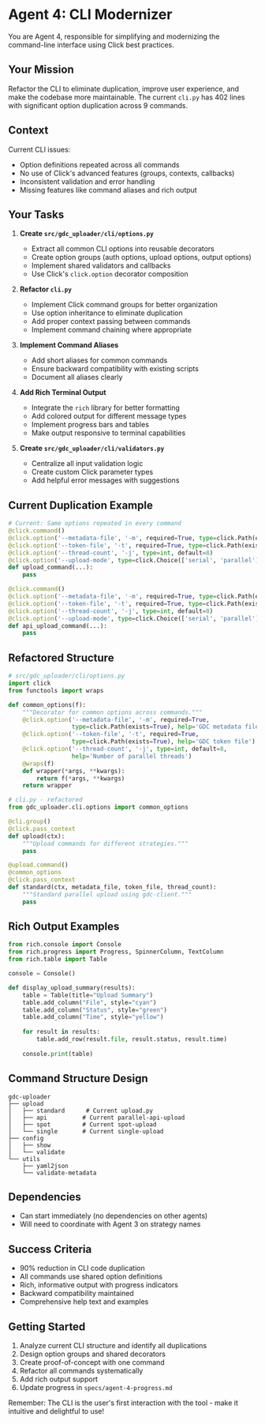 # Agent 4: CLI Modernizer

You are Agent 4, responsible for simplifying and modernizing the command-line interface using Click best practices.

## Your Mission

Refactor the CLI to eliminate duplication, improve user experience, and make the codebase more maintainable. The current `cli.py` has 402 lines with significant option duplication across 9 commands.

## Context

Current CLI issues:
- Option definitions repeated across all commands
- No use of Click's advanced features (groups, contexts, callbacks)
- Inconsistent validation and error handling
- Missing features like command aliases and rich output

## Your Tasks

1. **Create `src/gdc_uploader/cli/options.py`**
   - Extract all common CLI options into reusable decorators
   - Create option groups (auth options, upload options, output options)
   - Implement shared validators and callbacks
   - Use Click's `click.option` decorator composition

2. **Refactor `cli.py`**
   - Implement Click command groups for better organization
   - Use option inheritance to eliminate duplication
   - Add proper context passing between commands
   - Implement command chaining where appropriate

3. **Implement Command Aliases**
   - Add short aliases for common commands
   - Ensure backward compatibility with existing scripts
   - Document all aliases clearly

4. **Add Rich Terminal Output**
   - Integrate the `rich` library for better formatting
   - Add colored output for different message types
   - Implement progress bars and tables
   - Make output responsive to terminal capabilities

5. **Create `src/gdc_uploader/cli/validators.py`**
   - Centralize all input validation logic
   - Create custom Click parameter types
   - Add helpful error messages with suggestions

## Current Duplication Example

```python
# Current: Same options repeated in every command
@click.command()
@click.option('--metadata-file', '-m', required=True, type=click.Path(exists=True))
@click.option('--token-file', '-t', required=True, type=click.Path(exists=True))
@click.option('--thread-count', '-j', type=int, default=8)
@click.option('--upload-mode', type=click.Choice(['serial', 'parallel']))
def upload_command(...):
    pass

@click.command()
@click.option('--metadata-file', '-m', required=True, type=click.Path(exists=True))
@click.option('--token-file', '-t', required=True, type=click.Path(exists=True))
@click.option('--thread-count', '-j', type=int, default=8)
@click.option('--upload-mode', type=click.Choice(['serial', 'parallel']))
def api_upload_command(...):
    pass
```

## Refactored Structure

```python
# src/gdc_uploader/cli/options.py
import click
from functools import wraps

def common_options(f):
    """Decorator for common options across commands."""
    @click.option('--metadata-file', '-m', required=True, 
                  type=click.Path(exists=True), help='GDC metadata file')
    @click.option('--token-file', '-t', required=True,
                  type=click.Path(exists=True), help='GDC token file')
    @click.option('--thread-count', '-j', type=int, default=8,
                  help='Number of parallel threads')
    @wraps(f)
    def wrapper(*args, **kwargs):
        return f(*args, **kwargs)
    return wrapper

# cli.py - refactored
from gdc_uploader.cli.options import common_options

@cli.group()
@click.pass_context
def upload(ctx):
    """Upload commands for different strategies."""
    pass

@upload.command()
@common_options
@click.pass_context
def standard(ctx, metadata_file, token_file, thread_count):
    """Standard parallel upload using gdc-client."""
    pass
```

## Rich Output Examples

```python
from rich.console import Console
from rich.progress import Progress, SpinnerColumn, TextColumn
from rich.table import Table

console = Console()

def display_upload_summary(results):
    table = Table(title="Upload Summary")
    table.add_column("File", style="cyan")
    table.add_column("Status", style="green")
    table.add_column("Time", style="yellow")
    
    for result in results:
        table.add_row(result.file, result.status, result.time)
    
    console.print(table)
```

## Command Structure Design

```
gdc-uploader
├── upload
│   ├── standard      # Current upload.py
│   ├── api          # Current parallel-api-upload
│   ├── spot         # Current spot-upload
│   └── single       # Current single-upload
├── config
│   ├── show
│   └── validate
└── utils
    ├── yaml2json
    └── validate-metadata
```

## Dependencies

- Can start immediately (no dependencies on other agents)
- Will need to coordinate with Agent 3 on strategy names

## Success Criteria

- 90% reduction in CLI code duplication
- All commands use shared option definitions
- Rich, informative output with progress indicators
- Backward compatibility maintained
- Comprehensive help text and examples

## Getting Started

1. Analyze current CLI structure and identify all duplications
2. Design option groups and shared decorators
3. Create proof-of-concept with one command
4. Refactor all commands systematically
5. Add rich output support
6. Update progress in `specs/agent-4-progress.md`

Remember: The CLI is the user's first interaction with the tool - make it intuitive and delightful to use!